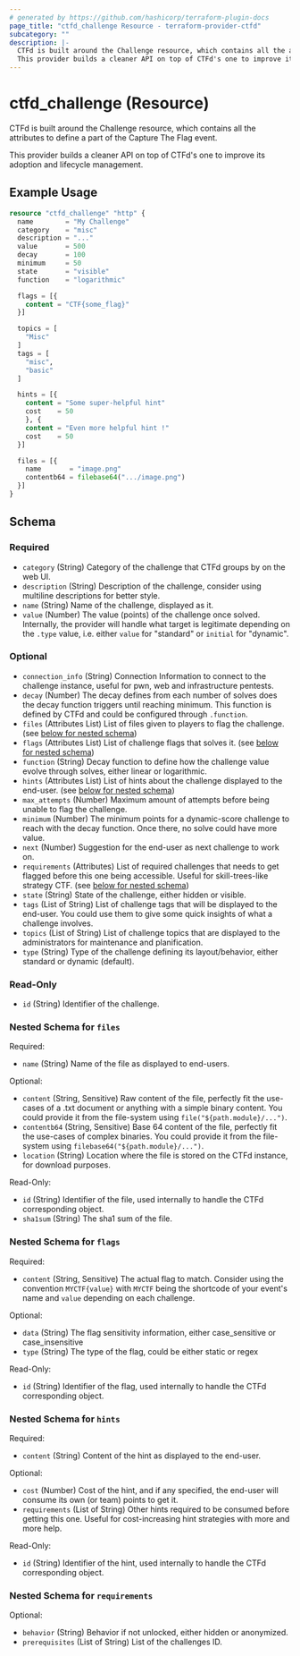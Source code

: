 ```yaml
---
# generated by https://github.com/hashicorp/terraform-plugin-docs
page_title: "ctfd_challenge Resource - terraform-provider-ctfd"
subcategory: ""
description: |-
  CTFd is built around the Challenge resource, which contains all the attributes to define a part of the Capture The Flag event.
  This provider builds a cleaner API on top of CTFd's one to improve its adoption and lifecycle management.
---
```


# ctfd_challenge (Resource)

CTFd is built around the Challenge resource, which contains all the attributes to define a part of the Capture The Flag event.

This provider builds a cleaner API on top of CTFd's one to improve its adoption and lifecycle management.

## Example Usage

```terraform
resource "ctfd_challenge" "http" {
  name        = "My Challenge"
  category    = "misc"
  description = "..."
  value       = 500
  decay       = 100
  minimum     = 50
  state       = "visible"
  function    = "logarithmic"

  flags = [{
    content = "CTF{some_flag}"
  }]

  topics = [
    "Misc"
  ]
  tags = [
    "misc",
    "basic"
  ]

  hints = [{
    content = "Some super-helpful hint"
    cost    = 50
    }, {
    content = "Even more helpful hint !"
    cost    = 50
  }]

  files = [{
    name       = "image.png"
    contentb64 = filebase64(".../image.png")
  }]
}
```

<!-- schema generated by tfplugindocs -->
## Schema

### Required

- `category` (String) Category of the challenge that CTFd groups by on the web UI.
- `description` (String) Description of the challenge, consider using multiline descriptions for better style.
- `name` (String) Name of the challenge, displayed as it.
- `value` (Number) The value (points) of the challenge once solved. Internally, the provider will handle what target is legitimate depending on the `.type` value, i.e. either `value` for "standard" or `initial` for "dynamic".

### Optional

- `connection_info` (String) Connection Information to connect to the challenge instance, useful for pwn, web and infrastructure pentests.
- `decay` (Number) The decay defines from each number of solves does the decay function triggers until reaching minimum. This function is defined by CTFd and could be configured through `.function`.
- `files` (Attributes List) List of files given to players to flag the challenge. (see [below for nested schema](#nestedatt--files))
- `flags` (Attributes List) List of challenge flags that solves it. (see [below for nested schema](#nestedatt--flags))
- `function` (String) Decay function to define how the challenge value evolve through solves, either linear or logarithmic.
- `hints` (Attributes List) List of hints about the challenge displayed to the end-user. (see [below for nested schema](#nestedatt--hints))
- `max_attempts` (Number) Maximum amount of attempts before being unable to flag the challenge.
- `minimum` (Number) The minimum points for a dynamic-score challenge to reach with the decay function. Once there, no solve could have more value.
- `next` (Number) Suggestion for the end-user as next challenge to work on.
- `requirements` (Attributes) List of required challenges that needs to get flagged before this one being accessible. Useful for skill-trees-like strategy CTF. (see [below for nested schema](#nestedatt--requirements))
- `state` (String) State of the challenge, either hidden or visible.
- `tags` (List of String) List of challenge tags that will be displayed to the end-user. You could use them to give some quick insights of what a challenge involves.
- `topics` (List of String) List of challenge topics that are displayed to the administrators for maintenance and planification.
- `type` (String) Type of the challenge defining its layout/behavior, either standard or dynamic (default).

### Read-Only

- `id` (String) Identifier of the challenge.

<a id="nestedatt--files"></a>
### Nested Schema for `files`

Required:

- `name` (String) Name of the file as displayed to end-users.

Optional:

- `content` (String, Sensitive) Raw content of the file, perfectly fit the use-cases of a .txt document or anything with a simple binary content. You could provide it from the file-system using `file("${path.module}/...")`.
- `contentb64` (String, Sensitive) Base 64 content of the file, perfectly fit the use-cases of complex binaries. You could provide it from the file-system using `filebase64("${path.module}/...")`.
- `location` (String) Location where the file is stored on the CTFd instance, for download purposes.

Read-Only:

- `id` (String) Identifier of the file, used internally to handle the CTFd corresponding object.
- `sha1sum` (String) The sha1 sum of the file.


<a id="nestedatt--flags"></a>
### Nested Schema for `flags`

Required:

- `content` (String, Sensitive) The actual flag to match. Consider using the convention `MYCTF{value}` with `MYCTF` being the shortcode of your event's name and `value` depending on each challenge.

Optional:

- `data` (String) The flag sensitivity information, either case_sensitive or case_insensitive
- `type` (String) The type of the flag, could be either static or regex

Read-Only:

- `id` (String) Identifier of the flag, used internally to handle the CTFd corresponding object.


<a id="nestedatt--hints"></a>
### Nested Schema for `hints`

Required:

- `content` (String) Content of the hint as displayed to the end-user.

Optional:

- `cost` (Number) Cost of the hint, and if any specified, the end-user will consume its own (or team) points to get it.
- `requirements` (List of String) Other hints required to be consumed before getting this one. Useful for cost-increasing hint strategies with more and more help.

Read-Only:

- `id` (String) Identifier of the hint, used internally to handle the CTFd corresponding object.


<a id="nestedatt--requirements"></a>
### Nested Schema for `requirements`

Optional:

- `behavior` (String) Behavior if not unlocked, either hidden or anonymized.
- `prerequisites` (List of String) List of the challenges ID.
